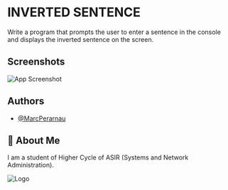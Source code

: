 
# INVERTED SENTENCE
Write a program that prompts the user to enter a sentence in the console and displays the inverted sentence on the screen.

## Screenshots

![App Screenshot](https://github.com/MarcPerarnau/PYTHON/assets/151735878/48a4333d-4143-4104-ba5c-bdb86439fde9)



## Authors

- [@MarcPerarnau](https://github.com/MarcPerarnau)


## 🚀 About Me
I am a student of Higher Cycle of ASIR (Systems and Network Administration).


![Logo](https://github.com/MarcPerarnau/MV/assets/151735878/dbd36d50-971f-4147-8b66-0c489954895e)

